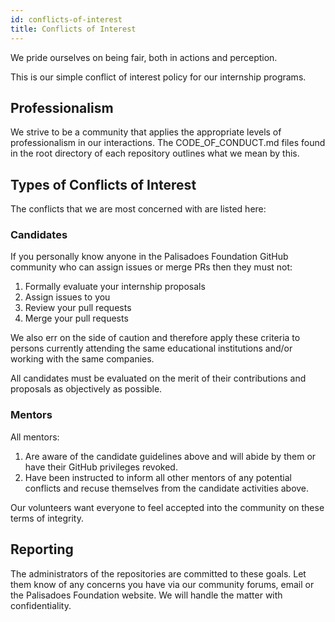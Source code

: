 ```yaml
---
id: conflicts-of-interest
title: Conflicts of Interest
---
```


We pride ourselves on being fair, both in actions and perception.

This is our simple conflict of interest policy for our internship programs.

## Professionalism

We strive to be a community that applies the appropriate levels of professionalism in our interactions. The CODE_OF_CONDUCT.md files found in the root directory of each repository outlines what we mean by this.

## Types of Conflicts of Interest

The conflicts that we are most concerned with are listed here:

### Candidates

If you personally know anyone in the Palisadoes Foundation GitHub community who can assign issues or merge PRs then they must not:

1. Formally evaluate your internship proposals
2. Assign issues to you
3. Review your pull requests
4. Merge your pull requests

We also err on the side of caution and therefore apply these criteria to persons currently attending the same educational institutions and/or working with the same companies.

All candidates must be evaluated on the merit of their contributions and proposals as objectively as possible.

### Mentors

All mentors: 

1. Are aware of the candidate guidelines above and will abide by them or have their GitHub privileges revoked.
2. Have been instructed to inform all other mentors of any potential conflicts and recuse themselves from the candidate activities above.

Our volunteers want everyone to feel accepted into the community on these terms of integrity.

## Reporting
The administrators of the repositories are committed to these goals. Let them know of any concerns you have via our community forums, email or the Palisadoes Foundation website. We will handle the matter with confidentiality.
